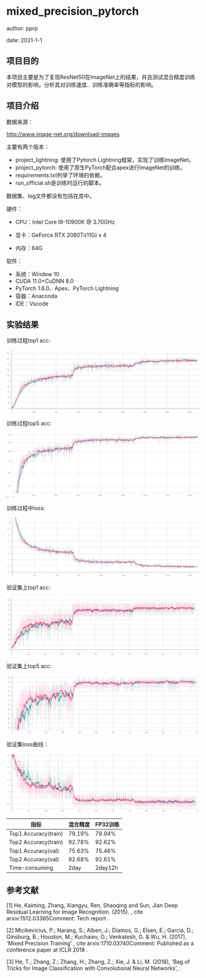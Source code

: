 # mixed_precision_pytorch

author: pprp

date: 2021-1-1

## 项目目的

本项目主要是为了复现ResNet50在ImageNet上的结果，并且测试混合精度训练对模型的影响，分析其对训练速度、训练准确率等指标的影响。

## 项目介绍

数据来源：

http://www.image-net.org/download-images

主要有两个版本：

- project_lightning: 使用了Pytorch Lightning框架，实现了训练ImageNet。
- project_pytorch: 使用了原生PyTorch配合apex进行ImageNet的训练。
- requirements.txt列举了环境的依赖。
- run_official.sh是训练时运行的脚本。

数据集、log文件都没有包括在库中。

硬件：

- CPU：Intel Core I9-10900K @ 3.70GHz 

- 显卡：GeForce RTX 2080Ti(11G) x 4 

- 内存：64G 


软件： 

- 系统：Window 10 
- CUDA 11.0+CuDNN 8.0 
- PyTorch 1.6.0、Apex、PyTorch Lightning 
- 容器：Anaconda 
- IDE：Vscode

## 实验结果

训练过程top1 acc: 

![](images/train_acc1.png)

训练过程top5 acc: 

![](images/train_acc5.png)

训练过程中loss:

![](images/train_loss.png)

验证集上top1 acc:

![](images/val_acc1.png)

验证集上top5 acc:

![](images/val_acc5.png)

验证集loss曲线：

![](images/val_loss.png)



| 指标                 | 混合精度 | FP32训练 |
| -------------------- | -------- | -------- |
| Top1 Accuracy(train) | 79.19%   | 78.94%   |
| Top2 Accuracy(train) | 92.78%   | 92.62%   |
| Top1 Accuracy(val)   | 75.63%   | 75.46%   |
| Top2 Accuracy(val)   | 92.68%   | 92.61%   |
| Time-consuming       | 2day     | 2day12h  |

## 参考文献

[1] He, Kaiming, Zhang, Xiangyu, Ren, Shaoqing and Sun, Jian Deep Residual Learning for Image Recognition. (2015). , cite arxiv:1512.03385Comment: Tech report .

[2] Micikevicius, P.; Narang, S.; Alben, J.; Diamos, G.; Elsen, E.; Garcia, D.; Ginsburg, B.; Houston, M.; Kuchaiev, O.; Venkatesh, G. & Wu, H. (2017), 'Mixed Precision Training' , cite arxiv:1710.03740Comment: Published as a conference paper at ICLR 2018 .

[3] He, T.; Zhang, Z.; Zhang, H.; Zhang, Z.; Xie, J. & Li, M. (2018), 'Bag of Tricks for Image Classification with Convolutional Neural
 Networks', .

 